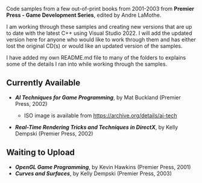 Code samples from a few out-of-print books from 2001-2003 from **Premier Press - Game Development Series**, edited by Andre LaMothe. 

I am working through these samples and creating new versions that are up to date with the latest C++ using Visual Studio 2022. I will add the updated version here for anyone who would like to work through them and has either lost the original CD(s) or would like an updated version of the samples.  

I have added my own README.md file to many of the folders to explains some of the details I ran into while working through the samples.

## Currently Available
- _**AI Techniques for Game Programming**_, by Mat Buckland (Premier Press, 2002)
  - ISO image is available from https://archive.org/details/ai-tech

- _**Real-Time Rendering Tricks and Techniques in DirectX**_, by Kelly Dempski (Premier Press, 2002)

## Waiting to Upload
- _**OpenGL Game Programming**_, by Kevin Hawkins (Premier Press, 2001)
- _**Curves and Surfaces**_, by Kelly Dempski (Premier Press, 2003)
